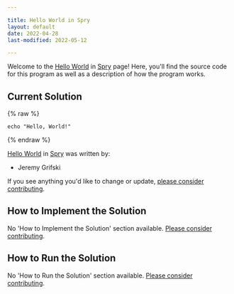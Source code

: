 ```yaml
---

title: Hello World in Spry
layout: default
date: 2022-04-28
last-modified: 2022-05-12

---
```


Welcome to the [Hello World](https://sampleprograms.io/projects/hello-world) in [Spry](https://sampleprograms.io/languages/spry) page! Here, you'll find the source code for this program as well as a description of how the program works.

## Current Solution

{% raw %}

```spry
echo "Hello, World!"
```

{% endraw %}

[Hello World](https://sampleprograms.io/projects/hello-world) in [Spry](https://sampleprograms.io/languages/spry) was written by:

- Jeremy Grifski

If you see anything you'd like to change or update, [please consider contributing](https://github.com/TheRenegadeCoder/sample-programs).

## How to Implement the Solution

No 'How to Implement the Solution' section available. [Please consider contributing](https://github.com/TheRenegadeCoder/sample-programs-website).

## How to Run the Solution

No 'How to Run the Solution' section available. [Please consider contributing](https://github.com/TheRenegadeCoder/sample-programs-website).